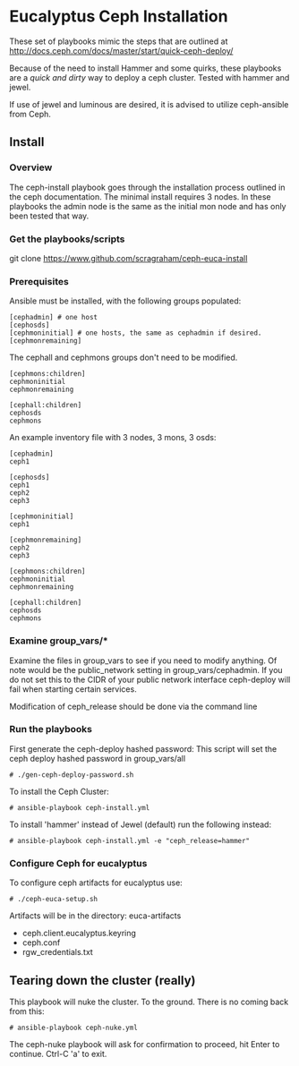 # Eucalyptus Ceph Installation

These set of playbooks mimic the steps that are outlined at http://docs.ceph.com/docs/master/start/quick-ceph-deploy/

Because of the need to install Hammer and some quirks, these playbooks are a *quick and dirty* way to deploy a ceph cluster. Tested with hammer and jewel.

If use of jewel and luminous are desired, it is advised to utilize ceph-ansible from Ceph. 

## Install

### Overview
The ceph-install playbook goes through the installation process outlined in the ceph documentation.
The minimal install requires 3 nodes. In these playbooks the admin node is the same as the initial mon node and 
has only been tested that way.

### Get the playbooks/scripts
git clone https://www.github.com/scragraham/ceph-euca-install

### Prerequisites
Ansible must be installed, with the following groups populated:

```
[cephadmin] # one host
[cephosds]
[cephmoninitial] # one hosts, the same as cephadmin if desired.
[cephmonremaining]
```

The cephall and cephmons groups don't need to be modified.
```
[cephmons:children]
cephmoninitial
cephmonremaining

[cephall:children]
cephosds
cephmons
```

An example inventory file with 3 nodes, 3 mons, 3 osds:
```
[cephadmin]
ceph1

[cephosds]
ceph1
ceph2
ceph3

[cephmoninitial]
ceph1

[cephmonremaining]
ceph2
ceph3

[cephmons:children]
cephmoninitial
cephmonremaining

[cephall:children]
cephosds
cephmons
```

### Examine group_vars/*

Examine the files in group_vars to see if you need to modify anything. 
Of note would be the public_network setting in group_vars/cephadmin. If you
do not set this to the CIDR of your public network interface ceph-deploy will fail 
when starting certain services.

Modification of ceph_release should be done via the command line

### Run the playbooks

First generate the ceph-deploy hashed password:
This script will set the ceph deploy hashed password in group_vars/all
```
# ./gen-ceph-deploy-password.sh
```

To install the Ceph Cluster:
```
# ansible-playbook ceph-install.yml
```

To install 'hammer' instead of Jewel (default) run the following instead:
```
# ansible-playbook ceph-install.yml -e "ceph_release=hammer"
```

### Configure Ceph for eucalyptus

To configure ceph artifacts for eucalyptus use:
```
# ./ceph-euca-setup.sh
```

Artifacts will be in the directory: euca-artifacts 
 * ceph.client.eucalyptus.keyring 
 * ceph.conf
 * rgw_credentials.txt

## Tearing down the cluster (really)

This playbook will nuke the cluster. To the ground. There is no coming back from this:
```
# ansible-playbook ceph-nuke.yml
```

The ceph-nuke playbook will ask for confirmation to proceed, hit Enter to continue. Ctrl-C 'a' to exit.
